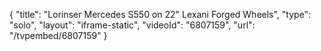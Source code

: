 {
    "title": "Lorinser Mercedes S550 on 22\" Lexani Forged Wheels",
    "type": "solo",
    "layout": "iframe-static",
    "videoId": "6807159",
    "url": "\/tvpembed\/6807159"
}